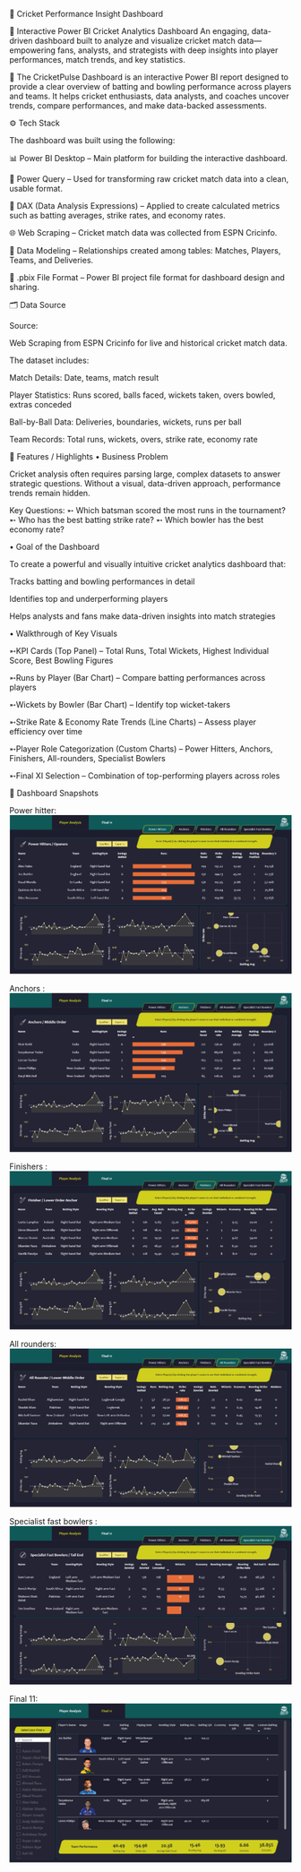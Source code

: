 🏏 Cricket Performance Insight Dashboard

🚀 Interactive Power BI Cricket Analytics Dashboard
An engaging, data-driven dashboard built to analyze and visualize cricket match data—empowering fans, analysts, and strategists with deep insights into player performances, match trends, and key statistics.

🎯 The CricketPulse Dashboard is an interactive Power BI report designed to provide a clear overview of batting and bowling performance across players and teams. It helps cricket enthusiasts, data analysts, and coaches uncover trends, compare performances, and make data-backed assessments.

⚙️ Tech Stack

The dashboard was built using the following:

📊 Power BI Desktop – Main platform for building the interactive dashboard.

📂 Power Query – Used for transforming raw cricket match data into a clean, usable format.

🧠 DAX (Data Analysis Expressions) – Applied to create calculated metrics such as batting averages, strike rates, and economy rates.

🌐 Web Scraping – Cricket match data was collected from ESPN Cricinfo.

📝 Data Modeling – Relationships created among tables: Matches, Players, Teams, and Deliveries.

📁 .pbix File Format – Power BI project file format for dashboard design and sharing.

🗂️ Data Source

Source:

Web Scraping from ESPN Cricinfo for live and historical cricket match data.

The dataset includes:

Match Details: Date, teams, match result

Player Statistics: Runs scored, balls faced, wickets taken, overs bowled, extras conceded

Ball-by-Ball Data: Deliveries, boundaries, wickets, runs per ball

Team Records: Total runs, wickets, overs, strike rate, economy rate

🌟 Features / Highlights
• Business Problem

Cricket analysis often requires parsing large, complex datasets to answer strategic questions. Without a visual, data-driven approach, performance trends remain hidden.

Key Questions:
➵ Which batsman scored the most runs in the tournament?
➵ Who has the best batting strike rate?
➵ Which bowler has the best economy rate?

• Goal of the Dashboard

To create a powerful and visually intuitive cricket analytics dashboard that:

Tracks batting and bowling performances in detail

Identifies top and underperforming players

Helps analysts and fans make data-driven insights into match strategies

• Walkthrough of Key Visuals

➵KPI Cards (Top Panel) – Total Runs, Total Wickets, Highest Individual Score, Best Bowling Figures

➵Runs by Player (Bar Chart) – Compare batting performances across players

➵Wickets by Bowler (Bar Chart) – Identify top wicket-takers

➵Strike Rate & Economy Rate Trends (Line Charts) – Assess player efficiency over time

➵Player Role Categorization (Custom Charts) – Power Hitters, Anchors, Finishers, All-rounders, Specialist Bowlers

➵Final XI Selection – Combination of top-performing players across roles

📸 Dashboard Snapshots

Power hitter:
 ![Image Alt](https://github.com/Parthsuthar2611/Cricket-Performance-Dashboard/blob/c5d6188e7d5aeda089150e897f1bb34b4508241d/Power%20hitters.png)

Anchors :
 ![Image Alt](https://github.com/Parthsuthar2611/Cricket-Performance-Dashboard/blob/971278a26970afc1391fd5de26727a1ee37755e3/Anchors.png)

Finishers :
 ![Image Alt](https://github.com/Parthsuthar2611/Cricket-Performance-Dashboard/blob/971278a26970afc1391fd5de26727a1ee37755e3/Finisher.png)

All rounders:
 ![Image Alt](https://github.com/Parthsuthar2611/Cricket-Performance-Dashboard/blob/971278a26970afc1391fd5de26727a1ee37755e3/All%20rounders.png)

Specialist fast bowlers :
 ![Image Alt](https://github.com/Parthsuthar2611/Cricket-Performance-Dashboard/blob/971278a26970afc1391fd5de26727a1ee37755e3/Specialist%20fast%20bowlers.png)

Final 11:
 ![Image Alt](https://github.com/Parthsuthar2611/Cricket-Performance-Dashboard/blob/971278a26970afc1391fd5de26727a1ee37755e3/Final%2011.png)
